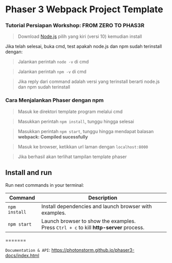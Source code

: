 # Phaser 3 Webpack Project Template

### Tutorial Persiapan Workshop: FROM ZERO TO PHAS3R

>Download [Node.js](https://nodejs.org) pilih yang kiri (versi 10) kemudian install

Jika telah selesai, buka cmd, test apakah node.js dan npm sudah terinstall dengan:

>Jalankan perintah `node -v` di cmd

>Jalankan perintah `npm -v` di cmd

>Jika reply dari command adalah versi yang terinstall berarti node.js dan npm sudah terinstall

### Cara Menjalankan Phaser dengan npm

>Masuk ke direktori template program melalui cmd

>Masukkan perintah `npm install`, tunggu hingga selesai

>Masukkan perintah `npm start`, tunggu hingga mendapat balasan **webpack: Compiled sucessfully**

>Masuk ke browser, ketikkan url laman dengan `localhost:8000`

>Jika berhasil akan terlihat tampilan template phaser
	
## Install and run

Run next commands in your terminal:

| Command | Description |
|---------|-------------|
| `npm install` | Install dependencies and launch browser with examples.|
| `npm start` | Launch browser to show the examples. <br> Press `Ctrl + c` to kill **http-server** process. |
=======

`Documentation & API`: https://photonstorm.github.io/phaser3-docs/index.html
